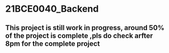 # 21BCE0040_Backend

## This project is still work in progress, around 50% of the project is complete ,pls do check arfter 8pm for the complete project 
